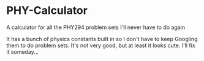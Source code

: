 # PHY-Calculator
A calculator for all the PHY294 problem sets I'll never have to do again

It has a bunch of physics constants built in so I don't have to keep Googling them to do problem sets. It's not very good, but at least it looks cute. I'll fix it someday...

